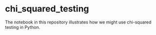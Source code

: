 # chi_squared_testing

The notebook in this repository illustrates how we might use chi-squared testing in Python.
